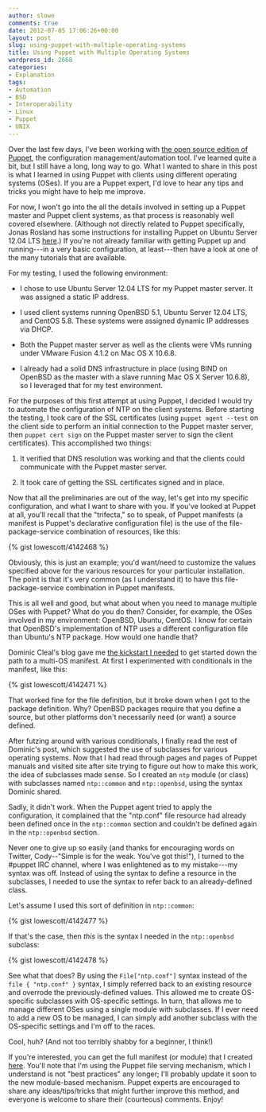 ```yaml
---
author: slowe
comments: true
date: 2012-07-05 17:06:26+00:00
layout: post
slug: using-puppet-with-multiple-operating-systems
title: Using Puppet with Multiple Operating Systems
wordpress_id: 2668
categories:
- Explanation
tags:
- Automation
- BSD
- Interoperability
- Linux
- Puppet
- UNIX
---
```


Over the last few days, I've been working with [the open source edition of Puppet](http://puppetlabs.com/puppet/puppet-open-source/), the configuration management/automation tool. I've learned quite a bit, but I still have a long, long way to go. What I wanted to share in this post is what I learned in using Puppet with clients using different operating systems (OSes). If you are a Puppet expert, I'd love to hear any tips and tricks you might have to help me improve.

For now, I won't go into the all the details involved in setting up a Puppet master and Puppet client systems, as that process is reasonably well covered elsewhere. (Although not directly related to Puppet specifically, Jonas Rosland has some instructions for installing Puppet on Ubuntu Server 12.04 LTS [here](http://purevirtual.eu/2012/07/how-to-get-started-with-razor-and-puppet-part-1/).) If you're not already familiar with getting Puppet up and running---in a very basic configuration, at least---then have a look at one of the many tutorials that are available.

For my testing, I used the following environment:

* I chose to use Ubuntu Server 12.04 LTS for my Puppet master server. It was assigned a static IP address.

* I used client systems running OpenBSD 5.1, Ubuntu Server 12.04 LTS, and CentOS 5.8. These systems were assigned dynamic IP addresses via DHCP.

* Both the Puppet master server as well as the clients were VMs running under VMware Fusion 4.1.2 on Mac OS X 10.6.8.

* I already had a solid DNS infrastructure in place (using BIND on OpenBSD as the master with a slave running Mac OS X Server 10.6.8), so I leveraged that for my test environment.

For the purposes of this first attempt at using Puppet, I decided I would try to automate the configuration of NTP on the client systems. Before starting the testing, I took care of the SSL certificates (using `puppet agent --test` on the client side to perform an initial connection to the Puppet master server, then `puppet cert sign` on the Puppet master server to sign the client certificates). This accomplished two things:

1. It verified that DNS resolution was working and that the clients could communicate with the Puppet master server.

2. It took care of getting the SSL certificates signed and in place.

Now that all the preliminaries are out of the way, let's get into my specific configuration, and what I want to share with you. If you've looked at Puppet at all, you'll recall that the "trifecta," so to speak, of Puppet manifests (a manifest is Puppet's declarative configuration file) is the use of the file-package-service combination of resources, like this:

{% gist lowescott/4142468 %}

Obviously, this is just an example; you'd want/need to customize the values specified above for the various resources for your particular installation. The point is that it's very common (as I understand it) to have this file-package-service combination in Puppet manifests.

This is all well and good, but what about when you need to manage multiple OSes with Puppet? What do you do then? Consider, for example, the OSes involved in my environment: OpenBSD, Ubuntu, CentOS. I know for certain that OpenBSD's implementation of NTP uses a different configuration file than Ubuntu's NTP package. How would one handle that?

Dominic Cleal's blog gave me [the kickstart I needed](http://m0dlx.com/blog/Puppet_manifests__a_multi_OS_style_guide.html) to get started down the path to a multi-OS manifest. At first I experimented with conditionals in the manifest, like this:

{% gist lowescott/4142471 %}

That worked fine for the file definition, but it broke down when I got to the package definition. Why? OpenBSD packages require that you define a source, but other platforms don't necessarily need (or want) a source defined.

After futzing around with various conditionals, I finally read the rest of Dominic's post, which suggested the use of subclasses for various operating systems. Now that I had read through pages and pages of Puppet manuals and visited site after site trying to figure out how to make this work, the idea of subclasses made sense. So I created an `ntp` module (or class) with subclasses named `ntp::common` and `ntp::openbsd`, using the syntax Dominic shared.

Sadly, it didn't work. When the Puppet agent tried to apply the configuration, it complained that the "ntp.conf" file resource had already been defined once in the `ntp::common` section and couldn't be defined again in the `ntp::openbsd` section.

Never one to give up so easily (and thanks for encouraging words on Twitter, Cody--"Simple is for the weak. You've got this!"), I turned to the #puppet IRC channel, where I was enlightened as to my mistake---my syntax was off. Instead of using the syntax to define a resource in the subclasses, I needed to use the syntax to refer back to an already-defined class.

Let's assume I used this sort of definition in `ntp::common`:

{% gist lowescott/4142477 %}

If that's the case, then _this_ is the syntax I needed in the `ntp::openbsd` subclass:

{% gist lowescott/4142478 %}

See what that does? By using the `File["ntp.conf"]` syntax instead of the `file { "ntp.conf" }` syntax, I simply referred back to an existing resource and overrode the previously-defined values. This allowed me to create OS-specific subclasses with OS-specific settings. In turn, that allows me to manage different OSes using a single module with subclasses. If I ever need to add a new OS to be managed, I can simply add another subclass with the OS-specific settings and I'm off to the races.

Cool, huh? (And not too terribly shabby for a beginner, I think!)

If you're interested, you can get the full manifest (or module) that I created [here](http://pastebin.com/kmvNE1A4). You'll note that I'm using the Puppet file serving mechanism, which I understand is not "best practices" any longer; I'll probably update it soon to the new module-based mechanism. Puppet experts are encouraged to share any ideas/tips/tricks that might further improve this method, and everyone is welcome to share their (courteous) comments. Enjoy!
